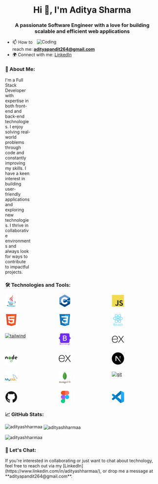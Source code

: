 <h1 align="center">Hi 👋, I'm Aditya Sharma</h1>
<h3 align="center">A passionate Software Engineer with a love for building scalable and efficient web applications</h3>
<img align="right" alt="Coding" width="400" src="https://theninehertz.com/wp-content/uploads/2020/06/full-stack-development.gif"/>

- 📫 How to reach me: **adityapandit264@gmail.com**
- 🌍 Connect with me: [LinkedIn](https://www.linkedin.com/in/adityashharmaa/)

<h3 align="left">🚀 About Me:</h3>
<p align="left" style="margin-right: 420px;">
  I'm a Full Stack Developer with expertise in both front-end and back-end technologies. I enjoy solving real-world problems through code and constantly improving my skills. I have a keen interest in building user-friendly applications and exploring new technologies. I thrive in collaborative environments and always look for ways to contribute to impactful projects.
</p>

<h3 align="left">🛠️ Technologies and Tools:</h3>

<!-- Adding skills section with grid layout -->
<div style="display: grid; grid-template-columns: repeat(auto-fill, minmax(120px, 1fr)); gap: 20px;">
  <a href="https://www.java.com" target="_blank" rel="noreferrer">
    <img src="https://raw.githubusercontent.com/devicons/devicon/master/icons/java/java-original.svg" alt="java" width="40" height="40"/>
  </a>
  <a href="https://www.cplusplus.com/" target="_blank" rel="noreferrer">
    <img src="https://raw.githubusercontent.com/devicons/devicon/master/icons/cplusplus/cplusplus-original.svg" alt="c++" width="40" height="40"/>
  </a>
  <a href="https://developer.mozilla.org/en-US/docs/Web/JavaScript" target="_blank" rel="noreferrer">
    <img src="https://raw.githubusercontent.com/devicons/devicon/master/icons/javascript/javascript-original.svg" alt="javascript" width="40" height="40"/>
  </a>
  <a href="https://www.w3.org/html/" target="_blank" rel="noreferrer">
    <img src="https://raw.githubusercontent.com/devicons/devicon/master/icons/html5/html5-original.svg" alt="html" width="40" height="40"/>
  </a>
  <a href="https://www.w3.org/Style/CSS/" target="_blank" rel="noreferrer">
    <img src="https://raw.githubusercontent.com/devicons/devicon/master/icons/css3/css3-original.svg" alt="css" width="40" height="40"/>
  </a>
  <a href="https://reactjs.org/" target="_blank" rel="noreferrer">
    <img src="https://raw.githubusercontent.com/devicons/devicon/master/icons/react/react-original-wordmark.svg" alt="react" width="40" height="40"/>
  </a>
  <a href="https://tailwindcss.com/" target="_blank" rel="noreferrer">
    <img src="https://www.vectorlogo.zone/logos/tailwindcss/tailwindcss-icon.svg" alt="tailwind" width="40" height="40"/>
  </a>
  <a href="https://getbootstrap.com/" target="_blank" rel="noreferrer">
    <img src="https://raw.githubusercontent.com/devicons/devicon/master/icons/bootstrap/bootstrap-plain-wordmark.svg" alt="bootstrap" width="40" height="40"/>
  </a>
  <a href="https://www.shadcn.dev/" target="_blank" rel="noreferrer">
    <img src="https://raw.githubusercontent.com/devicons/devicon/master/icons/express/express-original.svg" alt="shadcn" width="40" height="40"/>
  </a>
  <a href="https://nodejs.org" target="_blank" rel="noreferrer">
    <img src="https://raw.githubusercontent.com/devicons/devicon/master/icons/nodejs/nodejs-original-wordmark.svg" alt="nodejs" width="40" height="40"/>
  </a>
  <a href="https://expressjs.com/" target="_blank" rel="noreferrer">
    <img src="https://raw.githubusercontent.com/devicons/devicon/master/icons/express/express-original.svg" alt="express" width="40" height="40"/>
  </a>
  <a href="https://nextjs.org/" target="_blank" rel="noreferrer">
    <img src="https://raw.githubusercontent.com/devicons/devicon/master/icons/nextjs/nextjs-original.svg" alt="next.js" width="40" height="40"/>
  </a>
  <a href="https://www.mysql.com/" target="_blank" rel="noreferrer">
    <img src="https://raw.githubusercontent.com/devicons/devicon/master/icons/mysql/mysql-original-wordmark.svg" alt="mysql" width="40" height="40"/>
  </a>
  <a href="https://www.mongodb.com/" target="_blank" rel="noreferrer">
    <img src="https://raw.githubusercontent.com/devicons/devicon/master/icons/mongodb/mongodb-original-wordmark.svg" alt="mongodb" width="40" height="40"/>
  </a>
  <a href="https://git-scm.com/" target="_blank" rel="noreferrer">
    <img src="https://www.vectorlogo.zone/logos/git-scm/git-scm-icon.svg" alt="git" width="40" height="40"/>
  </a>
  <a href="https://github.com/" target="_blank" rel="noreferrer">
    <img src="https://raw.githubusercontent.com/devicons/devicon/master/icons/github/github-original.svg" alt="github" width="40" height="40"/>
  </a>
  <a href="https://www.figma.com/" target="_blank" rel="noreferrer">
    <img src="https://raw.githubusercontent.com/devicons/devicon/master/icons/figma/figma-original.svg" alt="figma" width="40" height="40"/>
  </a>
  <a href="https://code.visualstudio.com/" target="_blank" rel="noreferrer">
    <img src="https://raw.githubusercontent.com/devicons/devicon/master/icons/vscode/vscode-original.svg" alt="vscode" width="40" height="40"/>
  </a>
</div>

<h3 align="left">📈 GitHub Stats:</h3>
<p><img align="left" src="https://github-readme-stats.vercel.app/api/top-langs?username=Aditya1or0&show_icons=true&locale=en&layout=compact" alt="adityashharmaa" /></p>

<p>&nbsp;<img align="center" src="https://github-readme-stats.vercel.app/api?username=Aditya1or0&show_icons=true&locale=en" alt="adityashharmaa" /></p>

<p>
   <img align="center" src="https://github-readme-streak-stats.herokuapp.com/?user=Aditya1or0" alt="adityashharmaa" />
</p>


<h3 align="left">💬 Let's Chat:</h3>
<p>If you're interested in collaborating or just want to chat about technology, feel free to reach out via my [LinkedIn](https://www.linkedin.com/in/adityashharmaa/), or drop me a message at **adityapandit264@gmail.com**.
</p>
